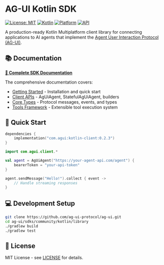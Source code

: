 # AG-UI Kotlin SDK

[![License: MIT](https://img.shields.io/badge/License-MIT-yellow.svg)](https://opensource.org/licenses/MIT)
[![Kotlin](https://img.shields.io/badge/kotlin-2.1.21-blue.svg?logo=kotlin)](http://kotlinlang.org)
[![Platform](https://img.shields.io/badge/platform-Android%20%7C%20iOS%20%7C%20JVM-lightgrey)](https://kotlinlang.org/docs/multiplatform.html)
[![API](https://img.shields.io/badge/API-26%2B-brightgreen.svg?style=flat)](https://android-arsenal.com/api?level=26)

A production-ready Kotlin Multiplatform client library for connecting applications to AI agents that implement the [Agent User Interaction Protocol (AG-UI)](https://docs.ag-ui.com/).

## 📚 Documentation

**[📖 Complete SDK Documentation](../../../docs/sdk/kotlin/)**

The comprehensive documentation covers:
- [Getting Started](../../../docs/sdk/kotlin/overview.mdx) - Installation and quick start
- [Client APIs](../../../docs/sdk/kotlin/client/) - AgUiAgent, StatefulAgUiAgent, builders
- [Core Types](../../../docs/sdk/kotlin/core/) - Protocol messages, events, and types  
- [Tools Framework](../../../docs/sdk/kotlin/tools/) - Extensible tool execution system

## 🚀 Quick Start

```kotlin
dependencies {
    implementation("com.agui:kotlin-client:0.2.3")
}
```

```kotlin
import com.agui.client.*

val agent = AgUiAgent("https://your-agent-api.com/agent") {
    bearerToken = "your-api-token"
}

agent.sendMessage("Hello!").collect { event ->
    // Handle streaming responses
}
```

## 💻 Development Setup

```bash
git clone https://github.com/ag-ui-protocol/ag-ui.git
cd ag-ui/sdks/community/kotlin/library
./gradlew build
./gradlew test
```

## 📄 License

MIT License - see [LICENSE](LICENSE) for details.
